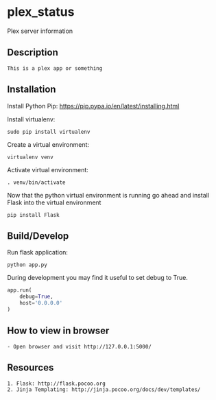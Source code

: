 # plex_status
Plex server information


Description
-----------

    This is a plex app or something


Installation
-----------

Install Python Pip: https://pip.pypa.io/en/latest/installing.html

Install virtualenv: 
    
    sudo pip install virtualenv
    
Create a virtual environment:
    
    virtualenv venv
    
Activate virtual environment:
    
    . venv/bin/activate

Now that the python virtual environment is running go ahead and install Flask into the virtual environment
    
    pip install Flask

Build/Develop
-----------

Run flask application:
    
    python app.py
    
During development you may find it useful to set debug to True.

``` python    
app.run(
    debug=True,
	host='0.0.0.0'
)
```
    
How to view in browser
-----------
    - Open browser and visit http://127.0.0.1:5000/
    
    
Resources
-----------
    1. Flask: http://flask.pocoo.org
    2. Jinja Templating: http://jinja.pocoo.org/docs/dev/templates/
